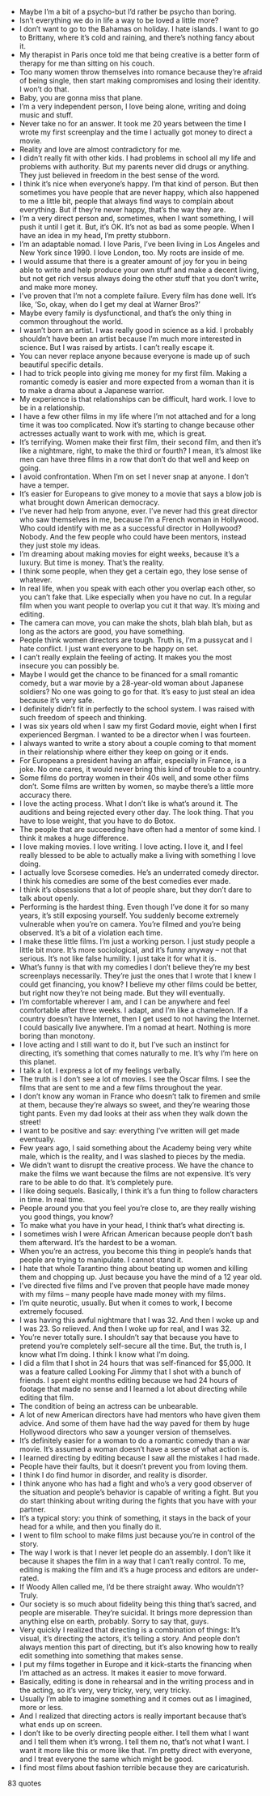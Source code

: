  - Maybe I’m a bit of a psycho-but I’d rather be psycho than boring.
 - Isn’t everything we do in life a way to be loved a little more?
 - I don’t want to go to the Bahamas on holiday. I hate islands. I want to go to Brittany, where it’s cold and raining, and there’s nothing fancy about it.
 - My therapist in Paris once told me that being creative is a better form of therapy for me than sitting on his couch.
 - Too many women throw themselves into romance because they’re afraid of being single, then start making compromises and losing their identity. I won’t do that.
 - Baby, you are gonna miss that plane.
 - I’m a very independent person, I love being alone, writing and doing music and stuff.
 - Never take no for an answer. It took me 20 years between the time I wrote my first screenplay and the time I actually got money to direct a movie.
 - Reality and love are almost contradictory for me.
 - I didn’t really fit with other kids. I had problems in school all my life and problems with authority. But my parents never did drugs or anything. They just believed in freedom in the best sense of the word.
 - I think it’s nice when everyone’s happy. I’m that kind of person. But then sometimes you have people that are never happy, which also happened to me a little bit, people that always find ways to complain about everything. But if they’re never happy, that’s the way they are.
 - I’m a very direct person and, sometimes, when I want something, I will push it until I get it. But, it’s OK. It’s not as bad as some people. When I have an idea in my head, I’m pretty stubborn.
 - I’m an adaptable nomad. I love Paris, I’ve been living in Los Angeles and New York since 1990. I love London, too. My roots are inside of me.
 - I would assume that there is a greater amount of joy for you in being able to write and help produce your own stuff and make a decent living, but not get rich versus always doing the other stuff that you don’t write, and make more money.
 - I’ve proven that I’m not a complete failure. Every film has done well. It’s like, ‘So, okay, when do I get my deal at Warner Bros?’
 - Maybe every family is dysfunctional, and that’s the only thing in common throughout the world.
 - I wasn’t born an artist. I was really good in science as a kid. I probably shouldn’t have been an artist because I’m much more interested in science. But I was raised by artists. I can’t really escape it.
 - You can never replace anyone because everyone is made up of such beautiful specific details.
 - I had to trick people into giving me money for my first film. Making a romantic comedy is easier and more expected from a woman than it is to make a drama about a Japanese warrior.
 - My experience is that relationships can be difficult, hard work. I love to be in a relationship.
 - I have a few other films in my life where I’m not attached and for a long time it was too complicated. Now it’s starting to change because other actresses actually want to work with me, which is great.
 - It’s terrifying. Women make their first film, their second film, and then it’s like a nightmare, right, to make the third or fourth? I mean, it’s almost like men can have three films in a row that don’t do that well and keep on going.
 - I avoid confrontation. When I’m on set I never snap at anyone. I don’t have a temper.
 - It’s easier for Europeans to give money to a movie that says a blow job is what brought down American democracy.
 - I’ve never had help from anyone, ever. I’ve never had this great director who saw themselves in me, because I’m a French woman in Hollywood. Who could identify with me as a successful director in Hollywood? Nobody. And the few people who could have been mentors, instead they just stole my ideas.
 - I’m dreaming about making movies for eight weeks, because it’s a luxury. But time is money. That’s the reality.
 - I think some people, when they get a certain ego, they lose sense of whatever.
 - In real life, when you speak with each other you overlap each other, so you can’t fake that. Like especially when you have no cut. In a regular film when you want people to overlap you cut it that way. It’s mixing and editing.
 - The camera can move, you can make the shots, blah blah blah, but as long as the actors are good, you have something.
 - People think women directors are tough. Truth is, I’m a pussycat and I hate conflict. I just want everyone to be happy on set.
 - I can’t really explain the feeling of acting. It makes you the most insecure you can possibly be.
 - Maybe I would get the chance to be financed for a small romantic comedy, but a war movie by a 28-year-old woman about Japanese soldiers? No one was going to go for that. It’s easy to just steal an idea because it’s very safe.
 - I definitely didn’t fit in perfectly to the school system. I was raised with such freedom of speech and thinking.
 - I was six years old when I saw my first Godard movie, eight when I first experienced Bergman. I wanted to be a director when I was fourteen.
 - I always wanted to write a story about a couple coming to that moment in their relationship where either they keep on going or it ends.
 - For Europeans a president having an affair, especially in France, is a joke. No one cares, it would never bring this kind of trouble to a country.
 - Some films do portray women in their 40s well, and some other films don’t. Some films are written by women, so maybe there’s a little more accuracy there.
 - I love the acting process. What I don’t like is what’s around it. The auditions and being rejected every other day. The look thing. That you have to lose weight, that you have to do Botox.
 - The people that are succeeding have often had a mentor of some kind. I think it makes a huge difference.
 - I love making movies. I love writing. I love acting. I love it, and I feel really blessed to be able to actually make a living with something I love doing.
 - I actually love Scorsese comedies. He’s an underrated comedy director. I think his comedies are some of the best comedies ever made.
 - I think it’s obsessions that a lot of people share, but they don’t dare to talk about openly.
 - Performing is the hardest thing. Even though I’ve done it for so many years, it’s still exposing yourself. You suddenly become extremely vulnerable when you’re on camera. You’re filmed and you’re being observed. It’s a bit of a violation each time.
 - I make these little films. I’m just a working person. I just study people a little bit more. It’s more sociological, and it’s funny anyway – not that serious. It’s not like false humility. I just take it for what it is.
 - What’s funny is that with my comedies I don’t believe they’re my best screenplays necessarily. They’re just the ones that I wrote that I knew I could get financing, you know? I believe my other films could be better, but right now they’re not being made. But they will eventually.
 - I’m comfortable wherever I am, and I can be anywhere and feel comfortable after three weeks. I adapt, and I’m like a chameleon. If a country doesn’t have Internet, then I get used to not having the Internet. I could basically live anywhere. I’m a nomad at heart. Nothing is more boring than monotony.
 - I love acting and I still want to do it, but I’ve such an instinct for directing, it’s something that comes naturally to me. It’s why I’m here on this planet.
 - I talk a lot. I express a lot of my feelings verbally.
 - The truth is I don’t see a lot of movies. I see the Oscar films. I see the films that are sent to me and a few films throughout the year.
 - I don’t know any woman in France who doesn’t talk to firemen and smile at them, because they’re always so sweet, and they’re wearing those tight pants. Even my dad looks at their ass when they walk down the street!
 - I want to be positive and say: everything I’ve written will get made eventually.
 - Few years ago, I said something about the Academy being very white male, which is the reality, and I was slashed to pieces by the media.
 - We didn’t want to disrupt the creative process. We have the chance to make the films we want because the films are not expensive. It’s very rare to be able to do that. It’s completely pure.
 - I like doing sequels. Basically, I think it’s a fun thing to follow characters in time. In real time.
 - People around you that you feel you’re close to, are they really wishing you good things, you know?
 - To make what you have in your head, I think that’s what directing is.
 - I sometimes wish I were African American because people don’t bash them afterward. It’s the hardest to be a woman.
 - When you’re an actress, you become this thing in people’s hands that people are trying to manipulate. I cannot stand it.
 - I hate that whole Tarantino thing about beating up women and killing them and chopping up. Just because you have the mind of a 12 year old.
 - I’ve directed five films and I’ve proven that people have made money with my films – many people have made money with my films.
 - I’m quite neurotic, usually. But when it comes to work, I become extremely focused.
 - I was having this awful nightmare that I was 32. And then I woke up and I was 23. So relieved. And then I woke up for real, and I was 32.
 - You’re never totally sure. I shouldn’t say that because you have to pretend you’re completely self-secure all the time. But, the truth is, I know what I’m doing. I think I know what I’m doing.
 - I did a film that I shot in 24 hours that was self-financed for $5,000. It was a feature called Looking For Jimmy that I shot with a bunch of friends. I spent eight months editing because we had 24 hours of footage that made no sense and I learned a lot about directing while editing that film.
 - The condition of being an actress can be unbearable.
 - A lot of new American directors have had mentors who have given them advice. And some of them have had the way paved for them by huge Hollywood directors who saw a younger version of themselves.
 - It’s definitely easier for a woman to do a romantic comedy than a war movie. It’s assumed a woman doesn’t have a sense of what action is.
 - I learned directing by editing because I saw all the mistakes I had made.
 - People have their faults, but it doesn’t prevent you from loving them.
 - I think I do find humor in disorder, and reality is disorder.
 - I think anyone who has had a fight and who’s a very good observer of the situation and people’s behavior is capable of writing a fight. But you do start thinking about writing during the fights that you have with your partner.
 - It’s a typical story: you think of something, it stays in the back of your head for a while, and then you finally do it.
 - I went to film school to make films just because you’re in control of the story.
 - The way I work is that I never let people do an assembly. I don’t like it because it shapes the film in a way that I can’t really control. To me, editing is making the film and it’s a huge process and editors are under-rated.
 - If Woody Allen called me, I’d be there straight away. Who wouldn’t? Truly.
 - Our society is so much about fidelity being this thing that’s sacred, and people are miserable. They’re suicidal. It brings more depression than anything else on earth, probably. Sorry to say that, guys.
 - Very quickly I realized that directing is a combination of things: It’s visual, it’s directing the actors, it’s telling a story. And people don’t always mention this part of directing, but it’s also knowing how to really edit something into something that makes sense.
 - I put my films together in Europe and it kick-starts the financing when I’m attached as an actress. It makes it easier to move forward.
 - Basically, editing is done in rehearsal and in the writing process and in the acting, so it’s very, very tricky, very, very tricky.
 - Usually I’m able to imagine something and it comes out as I imagined, more or less.
 - And I realized that directing actors is really important because that’s what ends up on screen.
 - I don’t like to be overly directing people either. I tell them what I want and I tell them when it’s wrong. I tell them no, that’s not what I want. I want it more like this or more like that. I’m pretty direct with everyone, and I treat everyone the same which might be good.
 - I find most films about fashion terrible because they are caricaturish.

83 quotes
